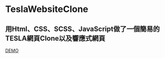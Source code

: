 # TeslaWebsiteClone
用Html、CSS、SCSS、JavaScript做了一個簡易的TESLA網頁Clone以及響應式網頁
--
[DEMO](https://teslawebsiteclonefromalbert.netlify.app/)
